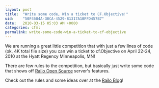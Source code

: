 ```yaml
---
layout: post
title:  "Write some code, Win a ticket to CF.Objective!"
uid:	"50F4684A-30CA-4529-81317A10FFD457B7"
date:   2010-03-15 05:03 AM +0000
categories: cfml
permalink: write-some-code-win-a-ticket-to-cf-objective
---
```

<p>We are running a great little competition that with just a few lines of code (ok, 4K total file size) you can win a ticket to cf.Objective on April 22-24, 2010 at the Hyatt Regency Minneapolis, MN! </p>
<p>There are few rules to the competition, but basically just write some code that shows off <a href="http://www.getrailo.org/index.cfm/download/">Railo Open Source</a> server's features.</p>
<p>Check out the rules and some ideas over at the <a href="http://www.railo.ch/blog/index.cfm/2010/3/12/Take-the-Railo-4k-Challenge-and-win-a-ticket-to-cfObjective">Railo Blog</a>!</p>
<p> </p>
<p> </p>